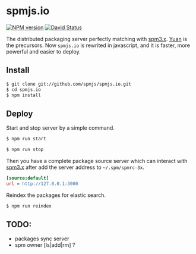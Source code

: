 # spmjs.io

[![NPM version](https://badge.fury.io/js/spmjs.io.png)](http://badge.fury.io/js/spmjs.io)
[![David Status](https://david-dm.org/afc163/spmjs.io.png)](https://david-dm.org/afc163/spmjs.io)

The distributed packaging server perfectly matching with [spm3.x](https://github.com/spmjs/spm/tree/master).
[Yuan](https://github.com/spmjs/yuan/) is the precursors. Now `spmjs.io` is rewrited in javascript, and it is faster, more powerful and easier to deploy.

## Install

```bash
$ git clone git://github.com/spmjs/spmjs.io.git
$ cd spmjs.io
$ npm install
```

## Deploy

Start and stop server by a simple command.

```bash
$ npm run start
```

```bash
$ npm run stop
```

Then you have a complete package source server which can interact with [spm3.x](https://github.com/spmjs/spm/tree/master) after add the server address to `~/.spm/spmrc-3x`.

```ini
[source:default]
url = http://127.0.0.1:3000
```

Reindex the packages for elastic search.

```bash
$ npm run reindex
```

## TODO:

- packages sync server
- spm owner [ls|add|rm] ?
